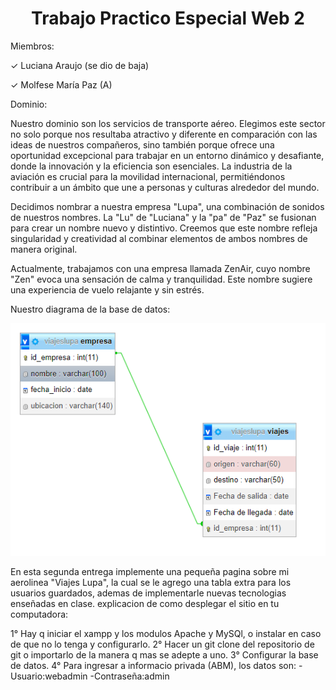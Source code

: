 <h1 align="center">Trabajo Practico Especial Web 2</h1>
Miembros:

✓ Luciana Araujo (se dio de baja)

✓ Molfese María Paz (A)


Dominio:

Nuestro dominio son los servicios de transporte aéreo. Elegimos este sector no solo porque nos resultaba atractivo y diferente en comparación con las ideas de nuestros compañeros, sino también porque ofrece una oportunidad excepcional para trabajar en un entorno dinámico y desafiante, donde la innovación y la eficiencia son esenciales. La industria de la aviación es crucial para la movilidad internacional, permitiéndonos contribuir a un ámbito que une a personas y culturas alrededor del mundo.

Decidimos nombrar a nuestra empresa "Lupa", una combinación de sonidos de nuestros nombres. La "Lu" de "Luciana" y la "pa" de "Paz" se fusionan para crear un nombre nuevo y distintivo. Creemos que este nombre refleja singularidad y creatividad al combinar elementos de ambos nombres de manera original.

Actualmente, trabajamos con una empresa llamada ZenAir, cuyo nombre "Zen" evoca una sensación de calma y tranquilidad. Este nombre sugiere una experiencia de vuelo relajante y sin estrés.

Nuestro diagrama de la base de datos:

![Diagrama](/diagrama.png)

En esta segunda entrega implemente una pequeña pagina sobre mi aerolinea "Viajes Lupa", la cual se le agrego una tabla extra para los usuarios guardados, ademas de implementarle nuevas tecnologias enseñadas en clase.
explicacion de como desplegar el sitio en tu computadora:

1° Hay q iniciar el xampp y los modulos Apache y MySQl, o instalar en caso de que no lo tenga y configurarlo.
 2° Hacer un git clone del repositorio de git o importarlo de la manera q mas se adepte a uno.
 3° Configurar la base de datos.
 4° Para ingresar a informacio privada (ABM), los datos son: -Usuario:webadmin
                                                            -Contraseña:admin

